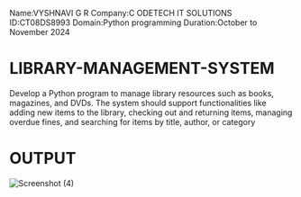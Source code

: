 Name:VYSHNAVI G R 
Company:C ODETECH IT SOLUTIONS
ID:CT08DS8993 
Domain:Python programming
Duration:October to November 2024

# LIBRARY-MANAGEMENT-SYSTEM
Develop a Python program to manage library resources such as books,
magazines, and DVDs. The system should support functionalities like
adding new items to the library, checking out and returning items,
managing overdue fines, and searching for items by title, author, or
category

# OUTPUT
![Screenshot (4)](https://github.com/user-attachments/assets/3de95605-72bc-4b8d-8be6-4b63eb673137)
